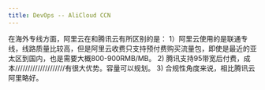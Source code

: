 ```yaml
---
title: DevOps -- AliCloud CCN
---
```


在海外专线方面，阿里云在和腾讯云有所区别的是：
1）阿里云使用的是联通专线，线路质量比较高，但是阿里云收费只支持预付费购买流量包，即使是最近的亚太区到国内，也是需要大概800-900RMB/MB。
2) 腾讯支持95带宽后付费，成本////////////////////有很大优势。容量可以规划。
3) 合规性角度来说，相比腾讯云阿里略好。
